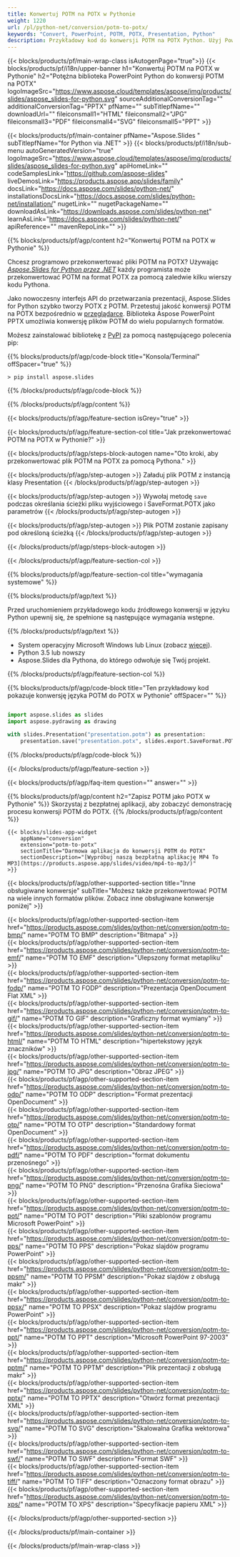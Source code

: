 ```yaml
---
title: Konwertuj POTM na POTX w Pythonie
weight: 1220
url: /pl/python-net/conversion/potm-to-potx/ 
keywords: "Convert, PowerPoint, POTM, POTX, Presentation, Python"
description: Przykładowy kod do konwersji POTM na POTX Python. Użyj PowerPoint Python API do wsadowej konwersji plików POTM do plików POTX.
---
```


{{< blocks/products/pf/main-wrap-class isAutogenPage="true">}}
{{< blocks/products/pf/i18n/upper-banner h1="Konwertuj POTM na POTX w Pythonie" h2="Potężna biblioteka PowerPoint Python do konwersji POTM na POTX" logoImageSrc="https://www.aspose.cloud/templates/aspose/img/products/slides/aspose_slides-for-python.svg" sourceAdditionalConversionTag="" additionalConversionTag="PPTX" pfName="" subTitlepfName="" downloadUrl="" fileiconsmall1="HTML" fileiconsmall2="JPG" fileiconsmall3="PDF" fileiconsmall4="SVG" fileiconsmall5="PPT" >}}

{{< blocks/products/pf/main-container pfName="Aspose.Slides " subTitlepfName="for Python via .NET" >}}
{{< blocks/products/pf/i18n/sub-menu autoGeneratedVersion="true" logoImageSrc="https://www.aspose.cloud/templates/aspose/img/products/slides/aspose_slides-for-python.svg" apiHomeLink="" codeSamplesLink="https://github.com/aspose-slides" liveDemosLink="https://products.aspose.app/slides/family" docsLink="https://docs.aspose.com/slides/python-net/" installationsDocsLink="https://docs.aspose.com/slides/python-net/installation/" nugetLink="" nugetPackageName="" downloadAsLink="https://downloads.aspose.com/slides/python-net" learnAsLink="https://docs.aspose.com/slides/python-net/" apiReference="" mavenRepoLink="" >}}

{{% blocks/products/pf/agp/content h2="Konwertuj POTM na POTX w Pythonie" %}}

Chcesz programowo przekonwertować pliki POTM na POTX? Używając [*Aspose.Slides for Python przez .NET*](https://products.aspose.com/slides/python-net/) każdy programista może przekonwertować POTM na format POTX za pomocą zaledwie kilku wierszy kodu Pythona.

Jako nowoczesny interfejs API do przetwarzania prezentacji, Aspose.Slides for Python szybko tworzy POTX z POTM. Przetestuj jakość konwersji POTM na POTX bezpośrednio w [przeglądarce](https://products.aspose.app/slides/conversion). Biblioteka Aspose PowerPoint PPTX umożliwia konwersję plików POTM do wielu popularnych formatów.

Możesz zainstalować bibliotekę z [PyPI](https://pypi.org/project/Aspose.Slides/) za pomocą następującego polecenia pip:

{{% blocks/products/pf/agp/code-block title="Konsola/Terminal" offSpacer="true" %}}

```console
> pip install aspose.slides

```

{{% /blocks/products/pf/agp/code-block %}}

{{% /blocks/products/pf/agp/content %}}

{{< blocks/products/pf/agp/feature-section isGrey="true" >}}

{{< blocks/products/pf/agp/feature-section-col title="Jak przekonwertować POTM na POTX w Pythonie?" >}}

{{< blocks/products/pf/agp/steps-block-autogen name="Oto kroki, aby przekonwertować plik POTM na POTX za pomocą Pythona." >}}

{{< blocks/products/pf/agp/step-autogen >}}
Załaduj plik POTM z instancją klasy Presentation
{{< /blocks/products/pf/agp/step-autogen >}}

{{< blocks/products/pf/agp/step-autogen >}}
Wywołaj metodę `save` podczas określania ścieżki pliku wyjściowego i SaveFormat.POTX jako parametrów
{{< /blocks/products/pf/agp/step-autogen >}}

{{< blocks/products/pf/agp/step-autogen >}}
Plik POTM zostanie zapisany pod określoną ścieżką
{{< /blocks/products/pf/agp/step-autogen >}}

{{< /blocks/products/pf/agp/steps-block-autogen >}}

{{< /blocks/products/pf/agp/feature-section-col >}}

{{% blocks/products/pf/agp/feature-section-col title="wymagania systemowe" %}}

{{% blocks/products/pf/agp/text %}}

 Przed uruchomieniem przykładowego kodu źródłowego konwersji w języku Python upewnij się, że spełnione są następujące wymagania wstępne.

{{% /blocks/products/pf/agp/text %}}

- System operacyjny Microsoft Windows lub Linux (zobacz [więcej](https://docs.aspose.com/slides/python-net/system-requirements/)).
- Python 3.5 lub nowszy
- Aspose.Slides dla Pythona, do którego odwołuje się Twój projekt.

{{% /blocks/products/pf/agp/feature-section-col %}}

{{% blocks/products/pf/agp/code-block title="Ten przykładowy kod pokazuje konwersję języka POTM do POTX w Pythonie" offSpacer="" %}}

```py

import aspose.slides as slides
import aspose.pydrawing as drawing

with slides.Presentation("presentation.potm") as presentation:
    presentation.save("presentation.potx", slides.export.SaveFormat.POTX)

```
{{% /blocks/products/pf/agp/code-block %}}

{{< /blocks/products/pf/agp/feature-section >}}

{{< blocks/products/pf/agp/faq-item question="" answer="" >}}
 
{{% blocks/products/pf/agp/content h2="Zapisz POTM jako POTX w Pythonie" %}}
Skorzystaj z bezpłatnej aplikacji, aby zobaczyć demonstrację procesu konwersji POTM do POTX. 
{{% /blocks/products/pf/agp/content %}}

<!-- aboutfile Starts -->

<!-- aboutfile Ends -->

    {{< blocks/slides-app-widget 
        appName="conversion"
        extension="potm-to-potx"
        sectionTitle="Darmowa aplikacja do konwersji POTM do POTX" 
        sectionDescription="[Wypróbuj naszą bezpłatną aplikację MP4 To MP3](https://products.aspose.app/slides/video/mp4-to-mp3/)" 
    >}}
    
{{< blocks/products/pf/agp/other-supported-section title="Inne obsługiwane konwersje" subTitle="Możesz także przekonwertować POTM na wiele innych formatów plików. Zobacz inne obsługiwane konwersje poniżej" >}}

{{< blocks/products/pf/agp/other-supported-section-item href="https://products.aspose.com/slides/python-net/conversion/potm-to-bmp/" name="POTM TO BMP" description="Bitmapa" >}}  
{{< blocks/products/pf/agp/other-supported-section-item href="https://products.aspose.com/slides/python-net/conversion/potm-to-emf/" name="POTM TO EMF" description="Ulepszony format metapliku" >}}  
{{< blocks/products/pf/agp/other-supported-section-item href="https://products.aspose.com/slides/python-net/conversion/potm-to-fodp/" name="POTM TO FODP" description="Prezentacja OpenDocument Flat XML" >}}  
{{< blocks/products/pf/agp/other-supported-section-item href="https://products.aspose.com/slides/python-net/conversion/potm-to-gif/" name="POTM TO GIF" description="Graficzny format wymiany" >}}  
{{< blocks/products/pf/agp/other-supported-section-item href="https://products.aspose.com/slides/python-net/conversion/potm-to-html/" name="POTM TO HTML" description="hipertekstowy język znaczników" >}}  
{{< blocks/products/pf/agp/other-supported-section-item href="https://products.aspose.com/slides/python-net/conversion/potm-to-jpg/" name="POTM TO JPG" description="Obraz JPEG" >}}  
{{< blocks/products/pf/agp/other-supported-section-item href="https://products.aspose.com/slides/python-net/conversion/potm-to-odp/" name="POTM TO ODP" description="Format prezentacji OpenDocument" >}}  
{{< blocks/products/pf/agp/other-supported-section-item href="https://products.aspose.com/slides/python-net/conversion/potm-to-otp/" name="POTM TO OTP" description="Standardowy format OpenDocument" >}}  
{{< blocks/products/pf/agp/other-supported-section-item href="https://products.aspose.com/slides/python-net/conversion/potm-to-pdf/" name="POTM TO PDF" description="format dokumentu przenośnego" >}}  
{{< blocks/products/pf/agp/other-supported-section-item href="https://products.aspose.com/slides/python-net/conversion/potm-to-png/" name="POTM TO PNG" description="Przenośna Grafika Sieciowa" >}}  
{{< blocks/products/pf/agp/other-supported-section-item href="https://products.aspose.com/slides/python-net/conversion/potm-to-pot/" name="POTM TO POT" description="Pliki szablonów programu Microsoft PowerPoint" >}}  
{{< blocks/products/pf/agp/other-supported-section-item href="https://products.aspose.com/slides/python-net/conversion/potm-to-pps/" name="POTM TO PPS" description="Pokaz slajdów programu PowerPoint" >}}  
{{< blocks/products/pf/agp/other-supported-section-item href="https://products.aspose.com/slides/python-net/conversion/potm-to-ppsm/" name="POTM TO PPSM" description="Pokaz slajdów z obsługą makr" >}}  
{{< blocks/products/pf/agp/other-supported-section-item href="https://products.aspose.com/slides/python-net/conversion/potm-to-ppsx/" name="POTM TO PPSX" description="Pokaz slajdów programu PowerPoint" >}}  
{{< blocks/products/pf/agp/other-supported-section-item href="https://products.aspose.com/slides/python-net/conversion/potm-to-ppt/" name="POTM TO PPT" description="Microsoft PowerPoint 97-2003" >}}  
{{< blocks/products/pf/agp/other-supported-section-item href="https://products.aspose.com/slides/python-net/conversion/potm-to-pptm/" name="POTM TO PPTM" description="Plik prezentacji z obsługą makr" >}}  
{{< blocks/products/pf/agp/other-supported-section-item href="https://products.aspose.com/slides/python-net/conversion/potm-to-pptx/" name="POTM TO PPTX" description="Otwórz format prezentacji XML" >}}  
{{< blocks/products/pf/agp/other-supported-section-item href="https://products.aspose.com/slides/python-net/conversion/potm-to-svg/" name="POTM TO SVG" description="Skalowalna Grafika wektorowa" >}}  
{{< blocks/products/pf/agp/other-supported-section-item href="https://products.aspose.com/slides/python-net/conversion/potm-to-swf/" name="POTM TO SWF" description="Format SWF" >}}  
{{< blocks/products/pf/agp/other-supported-section-item href="https://products.aspose.com/slides/python-net/conversion/potm-to-tiff/" name="POTM TO TIFF" description="Oznaczony format obrazu" >}}  
{{< blocks/products/pf/agp/other-supported-section-item href="https://products.aspose.com/slides/python-net/conversion/potm-to-xps/" name="POTM TO XPS" description="Specyfikacje papieru XML" >}}  


{{< /blocks/products/pf/agp/other-supported-section >}}

{{< /blocks/products/pf/main-container >}}
    
{{< /blocks/products/pf/main-wrap-class >}}